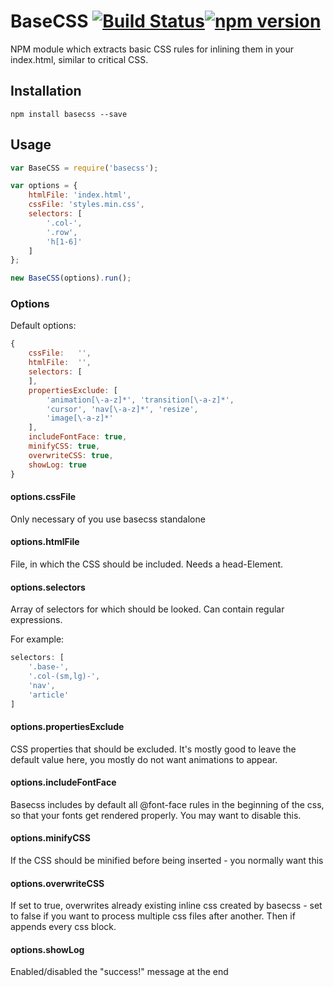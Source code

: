 # BaseCSS [![Build Status][ci-img]][ci][![npm version](https://badge.fury.io/js/basecss.svg)](http://badge.fury.io/js/basecss)

NPM module which extracts basic CSS rules for inlining them in your index.html, similar to critical CSS.

[ci-img]:  https://travis-ci.org/Keyes/basecss.svg?branch=master
[ci]:      https://travis-ci.org/Keyes/basecss

## Installation

```
npm install basecss --save
```


## Usage

```js
var BaseCSS = require('basecss');

var options = {
    htmlFile: 'index.html',
    cssFile: 'styles.min.css',
    selectors: [
        '.col-',
        '.row',
        'h[1-6]'
    ]
};

new BaseCSS(options).run();

```

### Options

Default options:
```js
{
    cssFile:   '',
    htmlFile:  '',
    selectors: [
    ],
    propertiesExclude: [
        'animation[\-a-z]*', 'transition[\-a-z]*',
        'cursor', 'nav[\-a-z]*', 'resize',
        'image[\-a-z]*'
    ],
    includeFontFace: true,
    minifyCSS: true,
    overwriteCSS: true,
    showLog: true
}
```

#### options.cssFile
Only necessary of you use basecss standalone

#### options.htmlFile
File, in which the CSS should be included. Needs a head-Element.

#### options.selectors
Array of selectors for which should be looked. Can contain regular expressions.

For example:

```js
selectors: [
	'.base-',
    '.col-(sm,lg)-',
    'nav', 
    'article'
]
```

#### options.propertiesExclude
CSS properties that should be excluded. It's mostly good to leave the default value here, you mostly do not want animations to appear.

#### options.includeFontFace
Basecss includes by default all @font-face rules in the beginning of the css, so that your fonts get rendered properly. You may want to disable this.

#### options.minifyCSS
If the CSS should be minified before being inserted - you normally want this

#### options.overwriteCSS
If set to true, overwrites already existing inline css created by basecss - set to false if you want to process multiple css files after another. Then if appends every css block.

#### options.showLog
Enabled/disabled the "success!" message at the end
